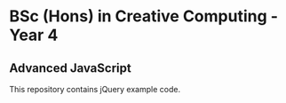 # BSc (Hons) in Creative Computing - Year 4
## Advanced JavaScript

This repository contains jQuery example code.
